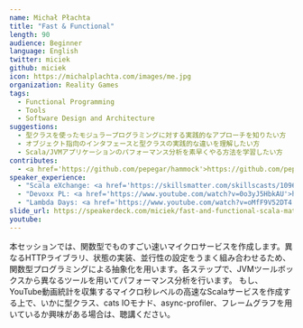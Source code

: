 ```yaml
---
name: Michał Płachta
title: "Fast & Functional"
length: 90
audience: Beginner
language: English
twitter: miciek
github: miciek
icon: https://michalplachta.com/images/me.jpg
organization: Reality Games
tags:
  - Functional Programming
  - Tools
  - Software Design and Architecture
suggestions:
  - 型クラスを使ったモジュラープログラミングに対する実践的なアプローチを知りたい方
  - オブジェクト指向のインタフェースと型クラスの実践的な違いを理解したい方
  - Scala/JVMアプリケーションのパフォーマンス分析を素早くやる方法を学習したい方
contributes:
  - <a href='https://github.com/pepegar/hammock'>https://github.com/pepegar/hammock</a>
speaker_experience:
  - "Scala eXchange: <a href='https://skillsmatter.com/skillscasts/10961-freestyle-free-and-tagless-separation-of-concerns-on-steroids'>https://skillsmatter.com/skillscasts/10961-freestyle-free-and-tagless-separation-of-concerns-on-steroids</a>"
  - "Devoxx PL: <a href='https://www.youtube.com/watch?v=0o3yJ5HbkAU'>https://www.youtube.com/watch?v=0o3yJ5HbkAU</a>"
  - "Lambda Days: <a href='https://www.youtube.com/watch?v=oMfF9V52DT4'>https://www.youtube.com/watch?v=oMfF9V52DT4</a>"
slide_url: https://speakerdeck.com/miciek/fast-and-functional-scala-matsuri-jp
youtube:
---
```

本セッションでは、関数型でものすごい速いマイクロサービスを作成します。異なるHTTPライブラリ、状態の実装、並行性の設定をうまく組み合わせるため、関数型プログラミングによる抽象化を用います。各ステップで、JVMツールボックスから異なるツールを用いてパフォーマンス分析を行います。
もし、YouTube動画統計を収集するマイクロ秒レベルの高速なScalaサービスを作成する上で、いかに型クラス、cats IOモナド、async-profiler、フレームグラフを用いているか興味がある場合は、聴講ください。

